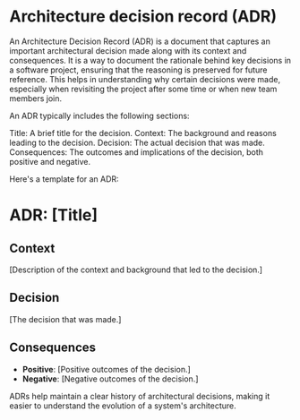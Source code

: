 # Architecture decision record (ADR)

An Architecture Decision Record (ADR) is a document that captures an important architectural decision made along with its context and consequences. It is a way to document the rationale behind key decisions in a software project, ensuring that the reasoning is preserved for future reference. This helps in understanding why certain decisions were made, especially when revisiting the project after some time or when new team members join.

An ADR typically includes the following sections:

Title: A brief title for the decision.
Context: The background and reasons leading to the decision.
Decision: The actual decision that was made.
Consequences: The outcomes and implications of the decision, both positive and negative.

Here's a template for an ADR:

# ADR: [Title]

## Context
[Description of the context and background that led to the decision.]

## Decision
[The decision that was made.]

## Consequences
- **Positive**: [Positive outcomes of the decision.]
- **Negative**: [Negative outcomes of the decision.]

ADRs help maintain a clear history of architectural decisions, making it easier to understand the evolution of a system's architecture.
